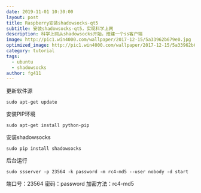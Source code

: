 ```yaml
---
date: 2019-11-01 10:30:00
layout: post
title: Raspberry安装shadowsocks-qt5
subtitle: 安装shadowsocks-qt5，实现科学上网
description: 科学上网从shadowsocks开始，搭建一个ss客户端
image: http://pic1.win4000.com/wallpaper/2017-12-15/5a33962b679e0.jpg
optimized_image: http://pic1.win4000.com/wallpaper/2017-12-15/5a33962b679e0.jpg
category: tutorial
tags:
  - ubuntu
  - shadowsocks
author: fg411
---
```


更新软件源
``` shell
sudo apt-get update
```

安装PIP环境
``` shell
sudo apt-get install python-pip
```

安装shadowsocks
``` shell
sudo pip install shadowsocks
```

后台运行
``` shell
sudo ssserver -p 23564 -k password -m rc4-md5 --user nobody -d start
```

端口号：23564
密码：password
加密方法：rc4-md5
